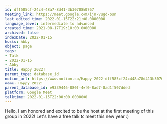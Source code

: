 ```yaml
---
id: dff585cf-24c4-48a7-8d41-3b30708b0767
meeting_link: https://meet.google.com/ijn-vugd-osn
last_edited_time: 2022-01-15T22:21:00.0000000
language_level: intermediate to advanced
created_time: 2021-08-17T19:10:00.0000000
archived: false
indexDate: 2022-01-15
hosts: Abby
object: page
tags:
- Talk
- 2022-01-15
- Abby
title: Happy 2022!
parent_type: database_id
notion_url: https://www.notion.so/Happy-2022-dff585cf24c448a78d413b30708b0767
name: Happy 2022!
parent_database_id: e9339446-880f-4ef0-8ad7-8ad1f507dded
platform: Google Meet
talktime: 2022-01-15T22:00:00.0000000
---
```


Hello, I am honored and excited to be the host at the first meeting of this group in 2022! Let's have a free talk to meet this new year :)





